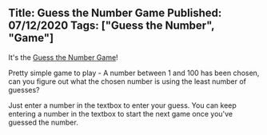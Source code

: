 Title: Guess the Number Game
Published: 07/12/2020
Tags: ["Guess the Number", "Game"]
---
It's the [Guess the Number Game](https://www.roman015.com/GuessTheNumber)!

Pretty simple game to play - A number between 1 and 100 has been chosen, can you figure out what the chosen number is using the least number of guesses?

Just enter a number in the textbox to enter your guess. You can keep entering a number in the textbox to start the next game once you've guessed the number.